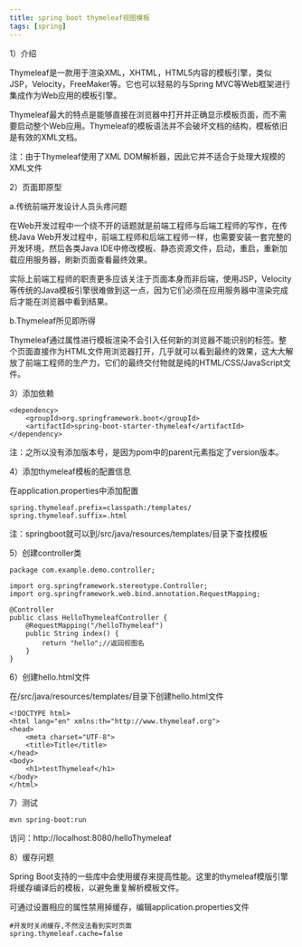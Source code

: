```yaml
---
title: spring boot thymeleaf视图模板
tags: [spring]
---
```


1）介绍

Thymeleaf是一款用于渲染XML，XHTML，HTML5内容的模板引擎，类似JSP，Velocity，FreeMaker等。它也可以轻易的与Spring MVC等Web框架进行集成作为Web应用的模板引擎。

Thymeleaf最大的特点是能够直接在浏览器中打开并正确显示模板页面，而不需要启动整个Web应用。Thymeleaf的模板语法并不会破坏文档的结构，模板依旧是有效的XML文档。

注：由于Thymeleaf使用了XML DOM解析器，因此它并不适合于处理大规模的XML文件

2）页面即原型

a.传统前端开发设计人员头疼问题

在Web开发过程中一个绕不开的话题就是前端工程师与后端工程师的写作，在传统Java Web开发过程中，前端工程师和后端工程师一样，也需要安装一套完整的开发环境，然后各类Java IDE中修改模板、静态资源文件，启动，重启，重新加载应用服务器，刷新页面查看最终效果。

实际上前端工程师的职责更多应该关注于页面本身而非后端，使用JSP，Velocity等传统的Java模板引擎很难做到这一点，因为它们必须在应用服务器中渲染完成后才能在浏览器中看到结果。

b.Thymeleaf所见即所得

Thymeleaf通过属性进行模板渲染不会引入任何新的浏览器不能识别的标签。整个页面直接作为HTML文件用浏览器打开，几乎就可以看到最终的效果，这大大解放了前端工程师的生产力，它们的最终交付物就是纯的HTML/CSS/JavaScript文件。

3）添加依赖

```
<dependency>
    <groupId>org.springframework.boot</groupId>
    <artifactId>spring-boot-starter-thymeleaf</artifactId>
</dependency>
```

注：之所以没有添加版本号，是因为pom中的parent元素指定了version版本。

4）添加thymeleaf模板的配置信息

在application.properties中添加配置

```
spring.thymeleaf.prefix=classpath:/templates/
spring.thymeleaf.suffix=.html
```

注：springboot就可以到/src/java/resources/templates/目录下查找模板

5）创建controller类

```
package com.example.demo.controller;

import org.springframework.stereotype.Controller;
import org.springframework.web.bind.annotation.RequestMapping;

@Controller
public class HelloThymeleafController {
    @RequestMapping("/helloThymeleaf")
    public String index() {
        return "hello";//返回视图名
    }
}
```

6）创建hello.html文件

在/src/java/resources/templates/目录下创建hello.html文件

```
<!DOCTYPE html>
<html lang="en" xmlns:th="http://www.thymeleaf.org">
<head>
    <meta charset="UTF-8">
    <title>Title</title>
</head>
<body>
    <h1>testThymeleaf</h1>
</body>
</html>
```

7）测试

```
mvn spring-boot:run
```

访问：http://localhost:8080/helloThymeleaf

8）缓存问题

Spring Boot支持的一些库中会使用缓存来提高性能。这里的thymeleaf模版引擎将缓存编译后的模板，以避免重复解析模板文件。

可通过设置相应的属性禁用掉缓存，编辑application.properties文件

```
#开发时关闭缓存,不然没法看到实时页面
spring.thymeleaf.cache=false
```